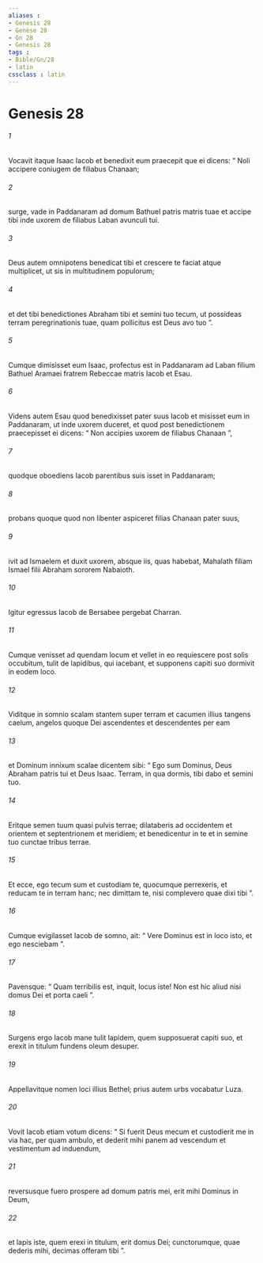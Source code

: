 ```yaml
---
aliases : 
- Genesis 28
- Genèse 28
- Gn 28
- Genesis 28
tags : 
- Bible/Gn/28
- latin
cssclass : latin
---
```


# Genesis 28

###### 1
Vocavit itaque Isaac Iacob et benedixit eum praecepit que ei dicens: “ Noli accipere coniugem de filiabus Chanaan; 
###### 2
surge, vade in Paddanaram ad domum Bathuel patris matris tuae et accipe tibi inde uxorem de filiabus Laban avunculi tui. 
###### 3
Deus autem omnipotens benedicat tibi et crescere te faciat atque multiplicet, ut sis in multitudinem populorum; 
###### 4
et det tibi benedictiones Abraham tibi et semini tuo tecum, ut possideas terram peregrinationis tuae, quam pollicitus est Deus avo tuo ”. 
###### 5
Cumque dimisisset eum Isaac, profectus est in Paddanaram ad Laban filium Bathuel Aramaei fratrem Rebeccae matris Iacob et Esau.
###### 6
Videns autem Esau quod benedixisset pater suus Iacob et misisset eum in Paddanaram, ut inde uxorem duceret, et quod post benedictionem praecepisset ei dicens: “ Non accipies uxorem de filiabus Chanaan ”, 
###### 7
quodque oboediens Iacob parentibus suis isset in Paddanaram; 
###### 8
probans quoque quod non libenter aspiceret filias Chanaan pater suus, 
###### 9
ivit ad Ismaelem et duxit uxorem, absque iis, quas habebat, Mahalath filiam Ismael filii Abraham sororem Nabaioth.
###### 10
Igitur egressus Iacob de Bersabee pergebat Charran. 
###### 11
Cumque venisset ad quendam locum et vellet in eo requiescere post solis occubitum, tulit de lapidibus, qui iacebant, et supponens capiti suo dormivit in eodem loco. 
###### 12
Viditque in somnio scalam stantem super terram et cacumen illius tangens caelum, angelos quoque Dei ascendentes et descendentes per eam 
###### 13
et Dominum innixum scalae dicentem sibi: “ Ego sum Dominus, Deus Abraham patris tui et Deus Isaac. Terram, in qua dormis, tibi dabo et semini tuo. 
###### 14
Eritque semen tuum quasi pulvis terrae; dilataberis ad occidentem et orientem et septentrionem et meridiem; et benedicentur in te et in semine tuo cunctae tribus terrae. 
###### 15
Et ecce, ego tecum sum et custodiam te, quocumque perrexeris, et reducam te in terram hanc; nec dimittam te, nisi complevero quae dixi tibi ”.
###### 16
Cumque evigilasset Iacob de somno, ait: “ Vere Dominus est in loco isto, et ego nesciebam ”. 
###### 17
Pavensque: “ Quam terribilis est, inquit, locus iste! Non est hic aliud nisi domus Dei et porta caeli ”. 
###### 18
Surgens ergo Iacob mane tulit lapidem, quem supposuerat capiti suo, et erexit in titulum fundens oleum desuper. 
###### 19
Appellavitque nomen loci illius Bethel; prius autem urbs vocabatur Luza.
###### 20
Vovit Iacob etiam votum dicens: “ Si fuerit Deus mecum et custodierit me in via hac, per quam ambulo, et dederit mihi panem ad vescendum et vestimentum ad induendum, 
###### 21
reversusque fuero prospere ad domum patris mei, erit mihi Dominus in Deum, 
###### 22
et lapis iste, quem erexi in titulum, erit domus Dei; cunctorumque, quae dederis mihi, decimas offeram tibi ”.
